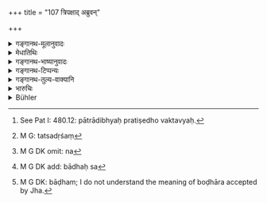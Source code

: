 +++
title = "107 त्रिपक्षाद् अब्रुवन्"

+++

<details><summary>गङ्गानथ-मूलानुवादः</summary>

The man, who, without being ill, does not give evidence for three fortnights, in regard to debts and other matters, should hear that entire debt, as also a penalty of the tenth part in all cases.—(107)
</details>

<details><summary>मेधातिथिः</summary>

पञ्चदशाहोरात्राणि **पक्षः** । त्रयाणां पक्षाणां समाहारः **त्रिपक्षम्** । "अकारान्तोत्तरपदो द्विगुः" (पत् इ- ४८०) इति स्त्रीत्वे प्राप्ते पात्रादिदर्शनात्[^७८] प्रतिषेधः । यद्य् एवं त्रिपक्षीति न प्राप्नोति । छान्दसस् तत्र लिङ्गव्यत्ययः । ल्यब्लोपे कर्मणि पञ्चमी । त्रीन् पक्षान् यावद् अतीय यः साक्ष्यं न ददाति । **अगदो** ऽपीडितशरीरस् **तद् ऋणं**[^७९]** प्राप्नुयाद्** इत्य् अर्थः । **दशबन्धं** **च** । दशमं भागं दण्डनीयस् तस्माद् ऋणात् । **ऋणादिषु** इत्यादिग्रहणेन सर्वव्यवहारोपक्रमः । द्वितीयम् ऋणग्रहणम् उपलक्षणार्थम् । यस्मिन् व्यवहारे साक्ष्यम् इयन्तं कालं न[^८०] भवति पराजीयमानस्य[^८१] साक्षिणो बोढार[^८२] इत्य् उक्तं भवति । **गदो** रोगस् तत्समानप्रत्युत्थानहेतूपलक्षणार्थम् । तेनात्र कुटुम्बोपद्रवधनिकोपरोधाद्य् अपि परीक्ष्यम् । **बन्ध**शब्दः संख्यादिपरो दण्डविषये दशमाषवचनः । **नर**ग्रहणं **सर्वतो**ग्रहणं च श्लोकपूरणार्थम् । 


[^८२]:
     M G DK: bāḍham; I do not understand the meaning of boḍhāra accepted by Jha.


[^८१]:
     M G DK add: bādhaḥ sa


[^८०]:
     M G DK omit: na


[^७९]:
     M G: tatsadṛśaṃ


[^७८]:
     See Pat I: 480.12: pātrādibhyaḥ pratiṣedho vaktavyaḥ. 

<u>अन्ये त्व्</u> आहुस् **तद् ऋणं प्राप्नुयाद्** इत्य् अस्यायम् अर्थः । ऋणापहरणलक्षणेन[^८३] पापेन युज्येत । राज्ञे वा जीयमानस्य यो दण्डस् ततो दशमम् अंशं दद्याद् इति दण्डितः पुनः दण्ड्यते[^८४] ॥ ८.१०७ ॥
</details>

<details><summary>गङ्गानथ-भाष्यानुवादः</summary>

Fifteen days and nights make a ‘*fortnight*’; the aggregate of three fortnights is called ‘*tripakṣam*’; according to Pāṇini 2.4.17, the compound should have a feminine ending, but this is precluded by the exception that follows, regarding ‘*pātra*’ and other words (which include the word ‘*pakṣa*’ also).

“In that case the feminine form ‘*tripakṣī*’ should be impossible.”

The wrong gender in that case is to be regarded as a ‘Vedic anomaly.’

The Ablative ending in ‘*tripakṣāt*’ has the force of the participial affix ‘*lyap*.’

The meaning of the verse thus is that—‘He who after *having waited for* three fortnights, dees not give evidence, without being ill, should hear the burden of that debt’;—‘as also the tenth part out of it, as a penalty.’

‘*Debts and other mailers*’;—the addition of the phrase ‘and other matters’ indicates that what is said here applies to all kinds of suits; and the repetition of the term ‘debt’ is only by way of illustration. The meaning is that—‘in a suit where for the said time no evidence is given, the burden of the defeated party is to be borne by the witnesses.’

‘*Gada*,’ ‘*illness*,’ is meant to indicate other kinds of disability also; so that due cognizance should be taken of such conditions also as family troubles, fear of creditor and so forth.

The term ‘*bandha*’ following a numeral word, denotes *penalty*, and stands for the ‘tenth part.’

The terms ‘*naraḥ*’ and ‘*sarvataḥ*’ are added only for filling up the metre.

Others explain that the assertion ‘*should hear that debt*’ means that ‘he incurs the sin of stealing the amount of the debt.’

The meaning is that the man shall pay the tenth part of the fine that would be payable to the king by the defeated party.—(107)
</details>

<details><summary>गङ्गानथ-टिप्पन्यः</summary>

Hopkins again misrepresents Nandana as reading ‘*gatonaraḥ*’ for
‘*Narogadaḥ*.’ It is clear that Hopkins had a very defective manuscript
of Nandana’s commentary.

This verse is quoted in *Kṛtyakalpataru* (37b);—in *Aparārka* (p. 677),
to the effect that it is only in cases relating to debts and the like
that the absentee witness who is fit to attend, does not attend;—in
*Mitākṣarā* (on 2.76) which adds that ‘*agadaḥ*’ stands for freedom from
disease and state or divine oppression;—in *Smṛticandrikā* (Vyavahāra,
p. 213), which explains ‘*agadaḥ*’ as ‘in good health,’—‘*tadṛnam*’ as
that which can be proved by means of witnesses;—‘*sarvam*’ as ‘along
with accrued interest,’ and ‘*prāpnuyāt*’ as ‘should be paid’;—and in
*Vīramitrodaya* (Vyavahāra, 54b) which explains that ‘*agadaḥ*’ stands
for the ‘absence of obstacles arising either from natural causes or from
some action of the king.’
</details>

<details><summary>गङ्गानथ-तुल्य-वाक्यानि</summary>

*Gautama* (13.6).—‘If witnesses, on being asked, do not answer, they are
guilty of a crime.’

*Yājñavalkya* (2.76).—‘A person not deposing as a witness should be made
to pay, on the forty-sixth day, the entire amount of the debt (involved
in the suit), along with the tenth part of that amount as penalty.’

*Bṛhaspati* (7.31).—‘If a witness, who is not ill, being summoned, does
not make his appearance, he should be made to pay the debt and also a
fine, after the lapse of three fortnights.’

*Nārada* (1.197).—‘He who conceals his knowledge at the time of trial,
although previously he has stated to others what he knows, deserves
specially heavy punishment; for he is more criminal than a false
witness.’

*Śukranīti* (4.5.387).—‘The man who, when summoned, does not bear
witness is punishable.’
</details>

<details><summary>भारुचिः</summary>

यावतो द्रव्यस्याभियोगः तद्दशभागः साक्षिणं दापयेत् । येनारोगः सन् त्रिपक्षाद् अपि साक्षी नान्यतरं ब्रवीति । दण्डयित्वापि तं साक्षिणं व्यवहारदर्शनम् अनुतिष्ठेत्, एवम् अपरिसमाप्तत्वाद् अस्येत् । ऋणव्यवहाराद् अन्यत्र साक्षी कार्यद्रव्यापेक्षया दण्डयितव्यः ॥ ८.१०८ ॥
</details>

<details><summary>Bühler</summary>

107	A man who, without being ill, does not give evidence in (cases of) loans and the like within three fortnights (after the summons), shall become responsible for the whole debt and (pay) a tenth part of the whole (as a fine to the king).
</details>

